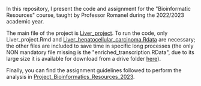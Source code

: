 In this repository, I present the code and assignment for the "Bioinformatic Resources" course, taught by Professor Romanel during the 2022/2023 academic year.

The main file of the project is [Liver_project](Liver_project.Rmd). To run the code, only Liver_project.Rmd and [Liver_hepatocellular_carcinoma.Rdata](Liver_hepatocellular_carcinoma.Rdata) are necessary; the other files are included to save time in specific long processes (the only NON mandatory file missing is the "enriched_transcription.RData", due to its large size it is available for download from a drive folder [here](https://drive.google.com/drive/folders/1GuaCH-1GVpXf5vTpZ-SLIAIMOXKnymjA?usp=sharing)).

Finally, you can find the assignment guidelines followed to perform the analysis in [Project_Bioinformatics_Resources_2023](./Project_Bioinformatics_Resources_2023.pdf).






